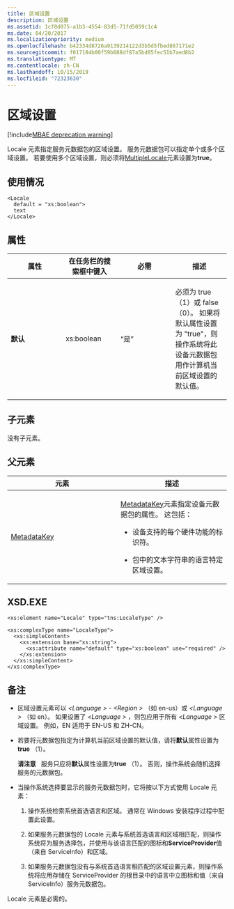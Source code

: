 ```yaml
---
title: 区域设置
description: 区域设置
ms.assetid: 1cf8d075-a1b3-4554-83d5-71fd5059c1c4
ms.date: 04/20/2017
ms.localizationpriority: medium
ms.openlocfilehash: b42334d8726a9139214122d3b5d5fbed867171e2
ms.sourcegitcommit: f017184b00f59b088df87a5bd85fec51b7aed8b2
ms.translationtype: MT
ms.contentlocale: zh-CN
ms.lasthandoff: 10/15/2019
ms.locfileid: "72323630"
---
```

# <a name="locale"></a>区域设置

[!include[MBAE deprecation warning](mbae-deprecation-warning.md)]

Locale 元素指定服务元数据包的区域设置。 服务元数据包可以指定单个或多个区域设置。 若要使用多个区域设置，则必须将[MultipleLocale](multiplelocale.md)元素设置为**true**。

## <a name="span-idusagespanspan-idusagespanspan-idusagespanusage"></a><span id="Usage"></span><span id="usage"></span><span id="USAGE"></span>使用情况


``` syntax
<Locale
  default = "xs:boolean">
  text
</Locale>
```

## <a name="span-idattributesspanspan-idattributesspanspan-idattributesspanattributes"></a><span id="Attributes"></span><span id="attributes"></span><span id="ATTRIBUTES"></span>属性


<table>
<colgroup>
<col width="25%" />
<col width="25%" />
<col width="25%" />
<col width="25%" />
</colgroup>
<thead>
<tr class="header">
<th>属性</th>
<th>在任务栏的搜索框中键入</th>
<th>必需</th>
<th>描述</th>
</tr>
</thead>
<tbody>
<tr class="odd">
<td><p><strong>默认</strong></p></td>
<td><p>xs:boolean</p></td>
<td><p>“是”</p></td>
<td><p>必须为 true （1）或 false （0）。 如果将默认属性设置为 "true"，则操作系统将此设备元数据包用作计算机当前区域设置的默认值。</p></td>
</tr>
</tbody>
</table>

 

## <a name="span-idchild_elementsspanspan-idchild_elementsspanspan-idchild_elementsspanchild-elements"></a><span id="Child_elements"></span><span id="child_elements"></span><span id="CHILD_ELEMENTS"></span>子元素


没有子元素。

## <a name="span-idparent_elementsspanspan-idparent_elementsspanspan-idparent_elementsspanparent-elements"></a><span id="Parent_elements"></span><span id="parent_elements"></span><span id="PARENT_ELEMENTS"></span>父元素


<table>
<colgroup>
<col width="50%" />
<col width="50%" />
</colgroup>
<thead>
<tr class="header">
<th>元素</th>
<th>描述</th>
</tr>
</thead>
<tbody>
<tr class="odd">
<td><p><a href="metadatakey.md" data-raw-source="[MetadataKey](metadatakey.md)">MetadataKey</a></p></td>
<td><p><a href="metadatakey.md" data-raw-source="[MetadataKey](metadatakey.md)">MetadataKey</a>元素指定设备元数据包的属性。 这包括：</p>
<ul>
<li><p>设备支持的每个硬件功能的标识符。</p></li>
<li><p>包中的文本字符串的语言特定区域设置。</p></li>
</ul></td>
</tr>
</tbody>
</table>

 

## <a name="span-idxsdspanspan-idxsdspanxsd"></a><span id="XSD"></span><span id="xsd"></span>XSD.EXE


``` syntax
<xs:element name="Locale" type="tns:LocaleType" />

<xs:complexType name="LocaleType">
  <xs:simpleContent>
    <xs:extension base="xs:string">
      <xs:attribute name="default" type="xs:boolean" use="required" />
    </xs:extension>
  </xs:simpleContent>
</xs:complexType>
```

## <a name="span-idremarksspanspan-idremarksspanspan-idremarksspanremarks"></a><span id="Remarks"></span><span id="remarks"></span><span id="REMARKS"></span>备注


-   区域设置元素可以 *&lt;Language &gt;* - *&lt;Region &gt;* （如 en-us）或 *&lt;Language &gt;* （如 en）。 如果设置了 *&lt;Language &gt;* ，则包应用于所有 *&lt;Language &gt;* 区域设置。 例如，EN 适用于 EN-US 和 ZH-CN。

-   若要将元数据包指定为计算机当前区域设置的默认值，请将**默认**属性设置为**true** （1）。

    **请注意**   服务只应将**默认**属性设置为**true** （1）。 否则，操作系统会随机选择服务的元数据包。

     

-   当操作系统选择要显示的服务元数据包时，它将按以下方式使用 Locale 元素：

    1.  操作系统检索系统首选语言和区域。 通常在 Windows 安装程序过程中配置此设置。

    2.  如果服务元数据包的 Locale 元素与系统首选语言和区域相匹配，则操作系统将为服务选择包，并使用与该语言匹配的图标和**ServiceProvider**值（来自 ServiceInfo）和区域。

    3.  如果服务元数据包没有与系统首选语言相匹配的区域设置元素，则操作系统将应用存储在 ServiceProvider 的根目录中的语言中立图标和值（来自 ServiceInfo）服务元数据包。

Locale 元素是必需的。

 

 





